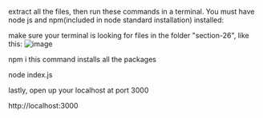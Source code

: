 extract all the files, then run these commands in a terminal. You must have node js and npm(included in node standard installation) installed:

make sure your terminal is looking for files in the folder "section-26", like this: ![image](https://github.com/HaseebAdnan0/section-26/assets/160724139/506735e4-1a5c-464c-9c38-104d0041c42a)

npm i
this command installs all the packages

node index.js

lastly, open up your localhost at port 3000

http://localhost:3000
